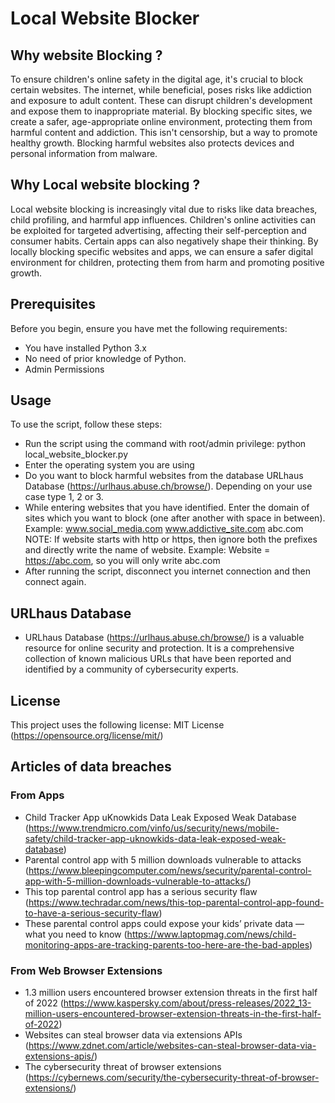 # Local Website Blocker
## Why website Blocking ?
To ensure children's online safety in the digital age, it's crucial to block certain websites. The internet, while beneficial, poses risks like addiction and exposure to adult content. These can disrupt children's development and expose them to inappropriate material. By blocking specific sites, we create a safer, age-appropriate online environment, protecting them from harmful content and addiction. This isn't censorship, but a way to promote healthy growth. Blocking harmful websites also protects devices and personal information from malware.
## Why Local website blocking ?
Local website blocking is increasingly vital due to risks like data breaches, child profiling, and harmful app influences. Children's online activities can be exploited for targeted advertising, affecting their self-perception and consumer habits. Certain apps can also negatively shape their thinking. By locally blocking specific websites and apps, we can ensure a safer digital environment for children, protecting them from harm and promoting positive growth.
## Prerequisites
Before you begin, ensure you have met the following requirements:
* You have installed Python 3.x
* No need of prior knowledge of Python.
* Admin Permissions
## Usage
To use the script, follow these steps:
* Run the script using the command with root/admin privilege:
    python local_website_blocker.py
* Enter the operating system you are using
* Do you want to block harmful websites from the database URLhaus Database (https://urlhaus.abuse.ch/browse/). Depending on your use case type 1, 2 or 3.
* While entering websites that you have identified. Enter the domain of sites which you want to block (one after another with space in between).
Example:
www.social_media.com www.addictive_site.com abc.com
NOTE: If website starts with http or https, then ignore both the prefixes and directly write the name of website.
Example: Website = https://abc.com, so you will only write abc.com 
* After running the script, disconnect you internet connection and then connect again.
## URLhaus Database 
* URLhaus Database (https://urlhaus.abuse.ch/browse/) is a valuable resource for online security and protection. It is a comprehensive collection of known malicious URLs that have been reported and identified by a community of cybersecurity experts.

## License
This project uses the following license: MIT License (https://opensource.org/license/mit/)
## Articles of data breaches
### From Apps
* Child Tracker App uKnowkids Data Leak Exposed Weak Database (https://www.trendmicro.com/vinfo/us/security/news/mobile-safety/child-tracker-app-uknowkids-data-leak-exposed-weak-database)
* Parental control app with 5 million downloads vulnerable to attacks (https://www.bleepingcomputer.com/news/security/parental-control-app-with-5-million-downloads-vulnerable-to-attacks/)
* This top parental control app has a serious security flaw (https://www.techradar.com/news/this-top-parental-control-app-found-to-have-a-serious-security-flaw)
* These parental control apps could expose your kids’ private data — what you need to know (https://www.laptopmag.com/news/child-monitoring-apps-are-tracking-parents-too-here-are-the-bad-apples)
### From Web Browser Extensions
* 1.3 million users encountered browser extension threats in the first half of 2022 (https://www.kaspersky.com/about/press-releases/2022_13-million-users-encountered-browser-extension-threats-in-the-first-half-of-2022)
* Websites can steal browser data via extensions APIs (https://www.zdnet.com/article/websites-can-steal-browser-data-via-extensions-apis/) 
*  The cybersecurity threat of browser extensions (https://cybernews.com/security/the-cybersecurity-threat-of-browser-extensions/)